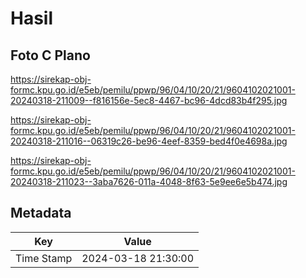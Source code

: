 # Hasil

## Foto C Plano

https://sirekap-obj-formc.kpu.go.id/e5eb/pemilu/ppwp/96/04/10/20/21/9604102021001-20240318-211009--f816156e-5ec8-4467-bc96-4dcd83b4f295.jpg

https://sirekap-obj-formc.kpu.go.id/e5eb/pemilu/ppwp/96/04/10/20/21/9604102021001-20240318-211016--06319c26-be96-4eef-8359-bed4f0e4698a.jpg

https://sirekap-obj-formc.kpu.go.id/e5eb/pemilu/ppwp/96/04/10/20/21/9604102021001-20240318-211023--3aba7626-011a-4048-8f63-5e9ee6e5b474.jpg


## Metadata

| Key        | Value               |
| ---------- | ------------------- |
| Time Stamp | 2024-03-18 21:30:00 |



